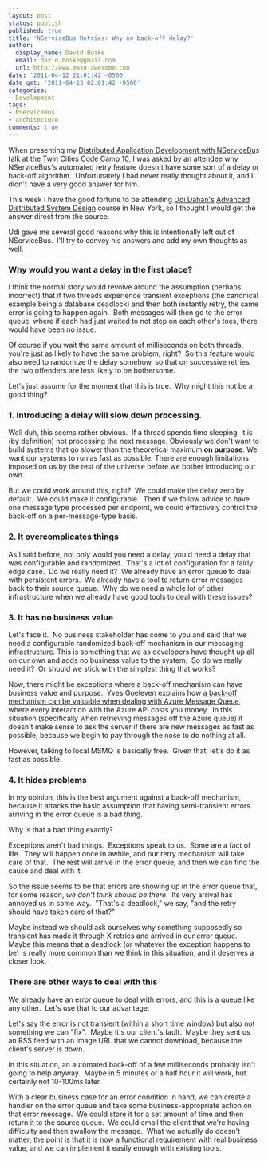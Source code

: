 ```yaml
---
layout: post
status: publish
published: true
title: 'NServiceBus Retries: Why no back-off delay?'
author:
  display_name: David Boike
  email: david.boike@gmail.com
  url: http://www.make-awesome.com
date: '2011-04-12 21:01:42 -0500'
date_gmt: '2011-04-13 02:01:42 -0500'
categories:
- Development
tags:
- NServiceBus
- architecture
comments: true
---
```

When presenting my [Distributed Application Development with NServiceBu](http://www.make-awesome.com/presentations/)s talk at the [Twin Cities Code Camp 10](http://www.twincitiescodecamp.com), I was asked by an attendee why NServiceBus's automated retry feature doesn't have some sort of a delay or back-off algorithm.  Unfortunately I had never really thought about it, and I didn't have a very good answer for him.

This week I have the good fortune to be attending [Udi Dahan's](http://www.udidahan.com) [Advanced Distributed System Design](http://www.udidahan.com/training/#Advanced_Distributed_System_Design) course in New York, so I thought I would get the answer direct from the source.

Udi gave me several good reasons why this is intentionally left out of NServiceBus.  I'll try to convey his answers and add my own thoughts as well.

<!-- more -->

### Why would you want a delay in the first place?

 I think the normal story would revolve around the assumption (perhaps incorrect) that if two threads experience transient exceptions (the canonical example being a database deadlock) and then both instantly retry, the same error is going to happen again.  Both messages will then go to the error queue, where if each had just waited to not step on each other's toes, there would have been no issue.

Of course if you wait the same amount of milliseconds on both threads, you're just as likely to have the same problem, right?  So this feature would also need to randomize the delay somehow, so that on successive retries, the two offenders are less likely to be bothersome.

Let's just assume for the moment that this is true.  Why might this not be a good thing?

### 1. Introducing a delay will slow down processing.

 Well duh, this seems rather obvious.  If a thread spends time sleeping, it is (by definition) not processing the next message. Obviously we don't want to build systems that go slower than the theoretical maximum **on purpose**. We want our systems to run as fast as possible. There are enough limitations imposed on us by the rest of the universe before we bother introducing our own.

But we could work around this, right?  We could make the delay zero by default.  We could make it configurable.  Then if we follow advice to have one message type processed per endpoint, we could effectively control the back-off on a per-message-type basis.

### 2. It overcomplicates things

 As I said before, not only would you need a delay, you'd need a delay that was configurable and randomized.  That's a lot of configuration for a fairly edge case.  Do we really need it?  We already have an error queue to deal with persistent errors.  We already have a tool to return error messages back to their source queue.  Why do we need a whole lot of other infrastructure when we already have good tools to deal with these issues?

### 3. It has no business value

 Let's face it.  No business stakeholder has come to you and said that we need a configurable randomized back-off mechanism in our messaging infrastructure. This is something that we as developers have thought up all on our own and adds no business value to the system.  So do we really need it?  Or should we stick with the simplest thing that works?

Now, there might be exceptions where a back-off mechanism can have business value and purpose.  Yves Goeleven explains how [a back-off mechanism can be valuable when dealing with Azure Message Queue](https://cloudshaper.wordpress.com/2010/11/06/operational-costs-of-an-azure-message-queue/), where every interaction with the Azure API costs you money.  In this situation (specifically when retrieving messages off the Azure queue) it doesn't make sense to ask the server if there are new messages as fast as possible, because we begin to pay through the nose to do nothing at all.

However, talking to local MSMQ is basically free.  Given that, let's do it as fast as possible.

### 4. It hides problems

 In my opinion, this is the best argument against a back-off mechanism, because it attacks the basic assumption that having semi-transient errors arriving in the error queue is a bad thing.

Why is that a bad thing exactly?

Exceptions aren't bad things.  Exceptions speak to us.  Some are a fact of life.  They will happen once in awhile, and our retry mechanism will take care of that.  The rest will arrive in the error queue, and then we can find the cause and deal with it.

So the issue seems to be that errors are showing up in the error queue that, for some reason, *we don't think should be there*.  Its very arrival has annoyed us in some way.  "That's a deadlock," we say, "and the retry should have taken care of that?"

Maybe instead we should ask ourselves why something supposedly so transient has made it through X retries and arrived in our error queue.  Maybe this means that a deadlock (or whatever the exception happens to be) is really more common than we think in this situation, and it deserves a closer look.

### There are other ways to deal with this

 We already have an error queue to deal with errors, and this is a queue like any other.  Let's use that to our advantage.

Let's say the error is not transient (within a short time window) but also not something we can "fix".  Maybe it's our client's fault.  Maybe they sent us an RSS feed with an image URL that we cannot download, because the client's server is down.

In this situation, an automated back-off of a few milliseconds probably isn't going to help anyway.  Maybe in 5 minutes or a half hour it will work, but certainly not 10-100ms later.

With a clear business case for an error condition in hand, we can create a handler on the error queue and take some business-appropriate action on that error message.  We could store it for a set amount of time and then return it to the source queue.  We could email the client that we're having difficulty and then swallow the message.  What we actually do doesn't matter; the point is that it is now a functional requirement with real business value, and we can implement it easily enough with existing tools.
